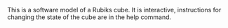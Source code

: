 This is a software model of a Rubiks cube. It is interactive, instructions for changing the state of the cube are in the help command.

